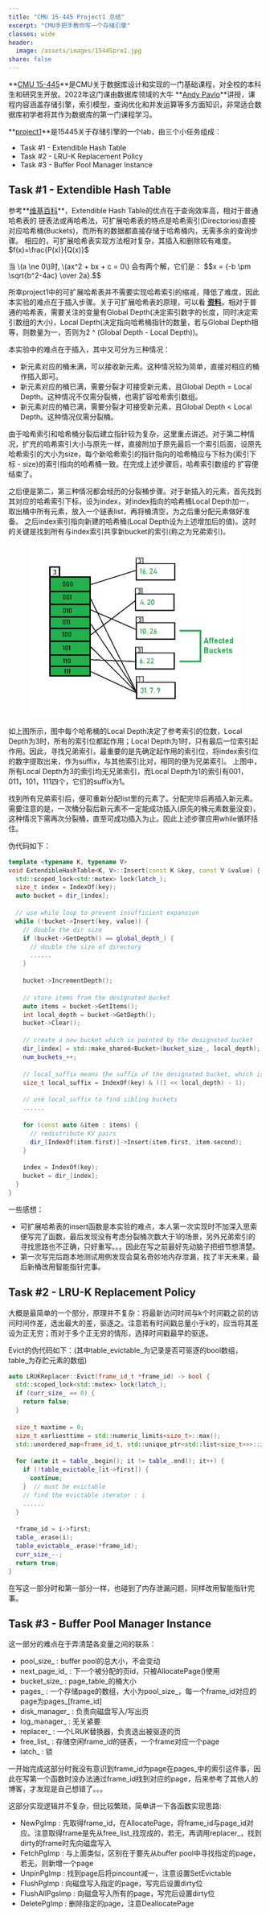 ```yaml
---
title: "CMU 15-445 Project1 总结"  
excerpt: "CMU手把手教你写一个存储引擎"
classes: wide
header:
  image: /assets/images/15445pro1.jpg
share: false
---
```


**[CMU 15-445](https://15445.courses.cs.cmu.edu/fall2022/)**是CMU关于数据库设计和实现的一门基础课程，对全校的本科生和研究生开放。2022年这门课由数据库领域的大牛 **[Andy Pavlo](http://www.cs.cmu.edu/~pavlo/)**讲授，课程内容涵盖存储引擎，索引模型，查询优化和并发运算等多方面知识，非常适合数据库初学者将其作为数据库的第一门课程学习。

**[project1](https://15445.courses.cs.cmu.edu/fall2022/project1/)**是15445关于存储引擎的一个lab，由三个小任务组成：

  * Task #1 - Extendible Hash Table
  * Task #2 - LRU-K Replacement Policy
  * Task #3 - Buffer Pool Manager Instance

## Task #1 - Extendible Hash Table

参考**[维基百科](https://en.wikipedia.org/wiki/Extendible_hashing)**，Extendible Hash Table的优点在于查询效率高，相对于普通哈希表的
链表法或再哈希法，可扩展哈希表的特点是哈希索引(Directories)直接对应哈希桶(Buckets)，而所有的数据都直接存储于哈希桶内，无需多余的查询步骤。
相应的，可扩展哈希表实现方法相对复杂，其插入和删除较有难度。$f(x)=\frac{P(x)}{Q(x)}$

<html>
<head>
  <meta charset="utf-8">
  <meta name="viewport" content="width=device-width">
  <script type="text/javascript" async
  src="https://cdnjs.cloudflare.com/ajax/libs/mathjax/2.7.5/MathJax.js?config=TeX-MML-AM_CHTML" async>
</script>
</head>
<body>
<p>
  当 \(a \ne 0\)时,  \(ax^2 + bx + c = 0\) 会有两个解，它们是：
  $$x = {-b \pm \sqrt{b^2-4ac} \over 2a}.$$
</p>
</body>
</html>

所幸project1中的可扩展哈希表并不需要实现哈希索引的缩减，降低了难度，因此本实验的难点在于插入步骤。关于可扩展哈希表的原理，可以看
**[资料](https://www.geeksforgeeks.org/extendible-hashing-dynamic-approach-to-dbms/)**。相对于普通的哈希表，需要关注的变量有Global Depth(决定索引数字的长度，同时决定索引数组的大小)，Local Depth(决定指向哈希桶指针的数量，若与Global Depth相等，则数量为一，否则为2 ^ (Global Depth - Local Depth))。

本实验中的难点在于插入，其中又可分为三种情况：

  * 新元素对应的桶未满，可以接收新元素。这种情况较为简单，直接对相应的桶作插入即可。
  * 新元素对应的桶已满，需要分裂才可接受新元素，且Global Depth = Local Depth。这种情况不仅需分裂桶，也需扩容哈希索引数组。
  * 新元素对应的桶已满，需要分裂才可接受新元素，且Global Depth < Local Depth。这种情况仅需分裂桶。

由于哈希索引和哈希桶分裂后建立指针较为复杂，这里重点讲述。对于第二种情况，扩充的哈希索引大小与原先一样，直接附加于原先最后一个索引后面，设原先
哈希索引的大小为size，每个新哈希索引的指针指向的哈希桶应与下标为(索引下标 - size)的索引指向的哈希桶一致。在完成上述步骤后，哈希索引数组的
扩容便结束了。

之后便是第二，第三种情况都会经历的分裂桶步骤。对于新插入的元素，首先找到其对应的哈希索引下标，设为index，对index指向的哈希桶Local Depth加一，
取出桶中所有元素，放入一个链表list，再将桶清空，为之后重分配元素做好准备。
之后index索引指向新建的哈希桶(Local Depth设为上述增加后的值)。这时的关键是找到所有与index索引共享新bucket的索引(称之为兄弟索引)。

<figure>
    <a href="/assets/images/extendiblehashing.jpg"><img src="/assets/images/extendiblehashing.jpg"></a>
</figure>

如上图所示，图中每个哈希桶的Local Depth决定了参考索引的位数，Local Depth为3时，所有的索引位都起作用；Local Depth为1时，只有最后一位索引起作用。因此，寻找兄弟索引，最重要的是先确定起作用的索引位，将index索引位的数字提取出来，作为suffix，与其他索引比对，相同的便为兄弟索引。
上图中，所有Local Depth为3的索引均无兄弟索引，而Local Depth为1的索引有001，011，101，111四个，它们的suffix为1。

找到所有兄弟索引后，便可重新分配list里的元素了。分配完毕后再插入新元素。需要注意的是，一次桶分裂后新元素不一定能成功插入(原先的桶元素数量没变)，这种情况下需再次分裂桶，直至可成功插入为止。因此上述步骤应用while循环括住。

伪代码如下：

```c++
template <typename K, typename V>
void ExtendibleHashTable<K, V>::Insert(const K &key, const V &value) {
  std::scoped_lock<std::mutex> lock(latch_);
  size_t index = IndexOf(key);
  auto bucket = dir_[index];

  // use while loop to prevent insufficient expansion
  while (!bucket->Insert(key, value)) {
    // double the dir size
    if (bucket->GetDepth() == global_depth_) {
      // double the size of directory
      ......
    }

    bucket->IncrementDepth();

    // store items from the designated bucket
    auto items = bucket->GetItems();
    int local_depth = bucket->GetDepth();
    bucket->Clear();

    // create a new bucket which is pointed by the designated bucket
    dir_[index] = std::make_shared<Bucket>(bucket_size_, local_depth);
    num_buckets_++;

    // local_suffix means the suffix of the designated bucket, which is used to filter the sibling buckets
    size_t local_suffix = IndexOf(key) & ((1 << local_depth) - 1);

    // use local_suffix to find sibling buckets
    ......

    for (const auto &item : items) {
      // redistribute KV pairs
      dir_[IndexOf(item.first)]->Insert(item.first, item.second);
    }

    index = IndexOf(key);
    bucket = dir_[index];
  }
}
```

一些感想：

  * 可扩展哈希表的insert函数是本实验的难点，本人第一次实现时不加深入思索便写完了函数，最后发现没有考虑分裂桶次数大于1的场景，另外兄弟索引的寻找思路也不正确，只好重写。。。因此在写之前最好先动脑子把细节想清楚。
  * 第一次写完后跑本地测试用例发现会莫名奇妙地内存泄漏，找了半天未果，最后新桶改用智能指针完事。

## Task #2 - LRU-K Replacement Policy

大概是最简单的一个部分，原理并不复杂：将最新访问时间与k个时间戳之前的访问时间作差，选出最大的差，驱逐之。注意若有时间戳总量小于k的，应当将其差设为正无穷；而对于多个正无穷的情形，选择时间戳最早的驱逐。

Evict的伪代码如下：(其中table_evictable_为记录是否可驱逐的bool数组，table_为存贮元素的数组)

```c++
auto LRUKReplacer::Evict(frame_id_t *frame_id) -> bool {
  std::scoped_lock<std::mutex> lock(latch_);
  if (curr_size_ == 0) {
    return false;
  }

  size_t maxtime = 0;
  size_t earliesttime = std::numeric_limits<size_t>::max();
  std::unordered_map<frame_id_t, std::unique_ptr<std::list<size_t>>>::iterator i;

  for (auto it = table_.begin(); it != table_.end(); it++) {
    if (!table_evictable_[it->first]) {
      continue;
    }  // must be evictable
    // find the evictable iterator : i
    ......
  }

  *frame_id = i->first;
  table_.erase(i);
  table_evictable_.erase(*frame_id);
  curr_size_--;
  return true;
}
```

在写这一部分时和第一部分一样，也碰到了内存泄漏问题，同样改用智能指针完事。

## Task #3 - Buffer Pool Manager Instance

这一部分的难点在于弄清楚各变量之间的联系：

  * pool_size_ : buffer pool的总大小，不会变动
  * next_page_id_ : 下一个被分配的页id，只被AllocatePage()使用
  * bucket_size_ : page_table_的桶大小
  * pages_ : 一个存储page的数组，大小为pool_size_，每一个frame_id对应的page为pages_[frame_id] 
  * disk_manager_ : 负责向磁盘写入/写出页
  * log_manager_ : 无关紧要
  * replacer_ : 一个LRUK替换器，负责选出被驱逐的页
  * free_list_ : 存储空闲frame_id的链表，一个frame对应一个page
  * latch_ : 锁

一开始完成这部分时我没有意识到frame_id为page在pages_中的索引这件事，因此在写第一个函数时没办法通过frame_id找到对应的page，后来参考了其他人的博客，才发现是自己想错了。。。

这部分实现逻辑并不复杂，但比较繁琐，简单讲一下各函数实现思路:
  
  * NewPgImp : 先取得frame_id，在AllocatePage，将frame_id与page_id对应。注意取得frame是先从free_list_找现成的，若无，再调用replacer_，找到dirty的frame时先向磁盘写入
  * FetchPgImp : 与上面类似，区别在于要先从buffer pool中寻找指定的page，若无，则新增一个page
  * UnpinPgImp : 找到page后将pincount减一，注意设置SetEvictable
  * FlushPgImp : 向磁盘写入指定的page，写完后设置dirty位
  * FlushAllPgsImp : 向磁盘写入所有的page，写完后设置dirty位
  * DeletePgImp : 删除指定的page，注意DeallocatePage